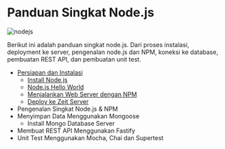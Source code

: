 # Panduan Singkat Node.js

![nodejs][nodejs]

Berikut ini adalah panduan singkat node.js. Dari proses instalasi, deployment ke server, pengenalan node.js dan NPM, koneksi ke database, pembuatan REST API, dan pembuatan unit test.

- [Persiapan dan Instalasi](anoa/readme.md)
  - [Install Node.js](anoa/readme.md#install-nodejs)
  - [Node.js Hello World](anoa/readme.md#nodejs-hello-world)
  - [Menjalankan Web Server dengan NPM](anoa/readme.md#menjalankan-web-server-dengan-npm)
  - [Deploy ke Zeit Server](anoa/readme.md#deploy-ke-zeit-server)
- Pengenalan Singkat Node.js & NPM
- Menyimpan Data Menggunakan Mongoose
  - Install Mongo Database Server
- Membuat REST API Menggunakan Fastify
- Unit Test Menggunakan Mocha, Chai dan Supertest

[nodejs]: https://nodejs.org/static/images/logos/nodejs-new-pantone-black.png

